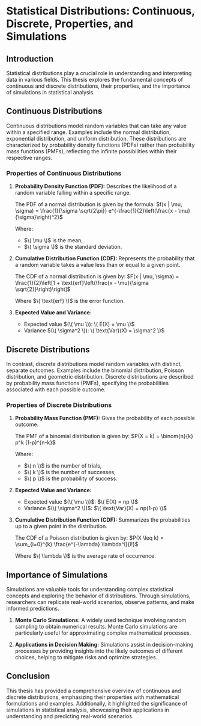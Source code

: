 # Statistical Distributions: Continuous, Discrete, Properties, and Simulations

## Introduction

Statistical distributions play a crucial role in understanding and interpreting data in various fields. This thesis explores the fundamental concepts of continuous and discrete distributions, their properties, and the importance of simulations in statistical analysis.

## Continuous Distributions

Continuous distributions model random variables that can take any value within a specified range. Examples include the normal distribution, exponential distribution, and uniform distribution. These distributions are characterized by probability density functions (PDFs) rather than probability mass functions (PMFs), reflecting the infinite possibilities within their respective ranges.

### Properties of Continuous Distributions

1. **Probability Density Function (PDF):** Describes the likelihood of a random variable falling within a specific range.

   The PDF of a normal distribution is given by the formula:
   $f(x | \mu, \sigma) = \frac{1}{\sigma \sqrt{2\pi}} e^{-\frac{1}{2}\left(\frac{x - \mu}{\sigma}\right)^2}$

   Where:
   - $\( \mu \)$ is the mean,
   - $\( \sigma \)$ is the standard deviation.

2. **Cumulative Distribution Function (CDF):** Represents the probability that a random variable takes a value less than or equal to a given point.

   The CDF of a normal distribution is given by:
   $F(x | \mu, \sigma) = \frac{1}{2}\left[1 + \text{erf}\left(\frac{x - \mu}{\sigma \sqrt{2}}\right)\right]$

   Where $\( \text{erf} \)$ is the error function.

3. **Expected Value and Variance:**
   - Expected value $(\( \mu \)): \( E(X) = \mu \)$
   - Variance $(\( \sigma^2 \)): \( \text{Var}(X) = \sigma^2 \)$

## Discrete Distributions

In contrast, discrete distributions model random variables with distinct, separate outcomes. Examples include the binomial distribution, Poisson distribution, and geometric distribution. Discrete distributions are described by probability mass functions (PMFs), specifying the probabilities associated with each possible outcome.

### Properties of Discrete Distributions

1. **Probability Mass Function (PMF):** Gives the probability of each possible outcome.

   The PMF of a binomial distribution is given by:
   $P(X = k) = \binom{n}{k} p^k (1-p)^{n-k}$

   Where:
   - $\( n \)$ is the number of trials,
   - $\( k \)$ is the number of successes,
   - $\( p \)$ is the probability of success.

2. **Expected Value and Variance:**
   - Expected value $(\( \mu \))$: $\( E(X) = np \)$
   - Variance $(\( \sigma^2 \))$: $\( \text{Var}(X) = np(1-p) \)$

3. **Cumulative Distribution Function (CDF):** Summarizes the probabilities up to a given point in the distribution.

   The CDF of a Poisson distribution is given by:
   $P(X \leq k) = \sum_{i=0}^{k} \frac{e^{-\lambda} \lambda^i}{i!}$

   Where $\( \lambda \)$ is the average rate of occurrence.

## Importance of Simulations

Simulations are valuable tools for understanding complex statistical concepts and exploring the behavior of distributions. Through simulations, researchers can replicate real-world scenarios, observe patterns, and make informed predictions.

1. **Monte Carlo Simulations:** A widely used technique involving random sampling to obtain numerical results. Monte Carlo simulations are particularly useful for approximating complex mathematical processes.

2. **Applications in Decision Making:** Simulations assist in decision-making processes by providing insights into the likely outcomes of different choices, helping to mitigate risks and optimize strategies.

## Conclusion

This thesis has provided a comprehensive overview of continuous and discrete distributions, emphasizing their properties with mathematical formulations and examples. Additionally, it highlighted the significance of simulations in statistical analysis, showcasing their applications in understanding and predicting real-world scenarios.
